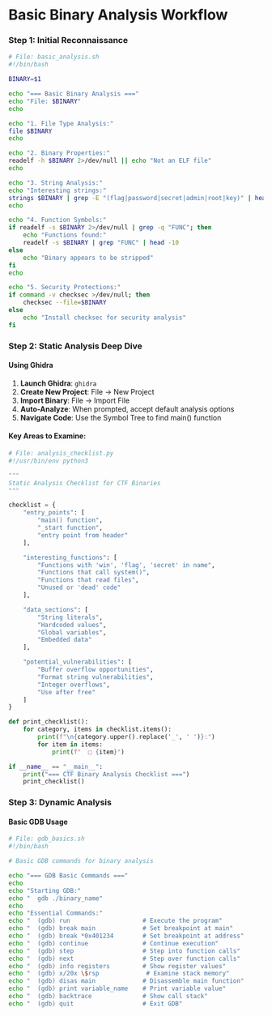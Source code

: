 # Basic Binary Analysis Workflow

### Step 1: Initial Reconnaissance

```bash
# File: basic_analysis.sh
#!/bin/bash

BINARY=$1

echo "=== Basic Binary Analysis ==="
echo "File: $BINARY"
echo

echo "1. File Type Analysis:"
file $BINARY
echo

echo "2. Binary Properties:"
readelf -h $BINARY 2>/dev/null || echo "Not an ELF file"
echo

echo "3. String Analysis:"
echo "Interesting strings:"
strings $BINARY | grep -E "(flag|password|secret|admin|root|key)" | head -10
echo

echo "4. Function Symbols:"
if readelf -s $BINARY 2>/dev/null | grep -q "FUNC"; then
    echo "Functions found:"
    readelf -s $BINARY | grep "FUNC" | head -10
else
    echo "Binary appears to be stripped"
fi
echo

echo "5. Security Protections:"
if command -v checksec >/dev/null; then
    checksec --file=$BINARY
else
    echo "Install checksec for security analysis"
fi
```

### Step 2: Static Analysis Deep Dive

#### Using Ghidra

1. **Launch Ghidra**: `ghidra`
2. **Create New Project**: File → New Project
3. **Import Binary**: File → Import File
4. **Auto-Analyze**: When prompted, accept default analysis options
5. **Navigate Code**: Use the Symbol Tree to find main() function

#### Key Areas to Examine:

```python
# File: analysis_checklist.py
#!/usr/bin/env python3

"""
Static Analysis Checklist for CTF Binaries
"""

checklist = {
    "entry_points": [
        "main() function",
        "_start function",
        "entry point from header"
    ],

    "interesting_functions": [
        "Functions with 'win', 'flag', 'secret' in name",
        "Functions that call system()",
        "Functions that read files",
        "Unused or 'dead' code"
    ],

    "data_sections": [
        "String literals",
        "Hardcoded values",
        "Global variables",
        "Embedded data"
    ],

    "potential_vulnerabilities": [
        "Buffer overflow opportunities",
        "Format string vulnerabilities",
        "Integer overflows",
        "Use after free"
    ]
}

def print_checklist():
    for category, items in checklist.items():
        print(f"\n{category.upper().replace('_', ' ')}:")
        for item in items:
            print(f"  □ {item}")

if __name__ == "__main__":
    print("=== CTF Binary Analysis Checklist ===")
    print_checklist()
```

### Step 3: Dynamic Analysis

#### Basic GDB Usage

```bash
# File: gdb_basics.sh
#!/bin/bash

# Basic GDB commands for binary analysis

echo "=== GDB Basic Commands ==="
echo
echo "Starting GDB:"
echo "  gdb ./binary_name"
echo
echo "Essential Commands:"
echo "  (gdb) run                    # Execute the program"
echo "  (gdb) break main             # Set breakpoint at main"
echo "  (gdb) break *0x401234        # Set breakpoint at address"
echo "  (gdb) continue               # Continue execution"
echo "  (gdb) step                   # Step into function calls"
echo "  (gdb) next                   # Step over function calls"
echo "  (gdb) info registers         # Show register values"
echo "  (gdb) x/20x \$rsp             # Examine stack memory"
echo "  (gdb) disas main             # Disassemble main function"
echo "  (gdb) print variable_name    # Print variable value"
echo "  (gdb) backtrace              # Show call stack"
echo "  (gdb) quit                   # Exit GDB"
```
